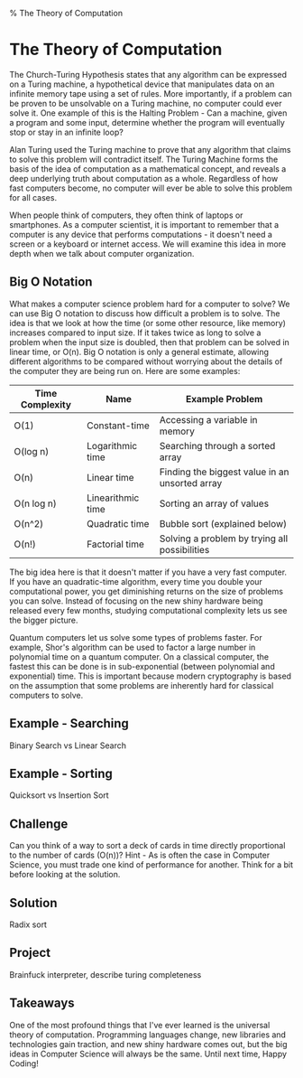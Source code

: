 % The Theory of Computation
# The Theory of Computation #

The Church-Turing Hypothesis states that any algorithm can be expressed on a Turing machine, a hypothetical device that manipulates data on an infinite memory tape using a set of rules. More importantly, if a problem can be proven to be unsolvable on a Turing machine, no computer could ever solve it. One example of this is the Halting Problem - Can a machine, given a program and some input, determine whether the program will eventually stop or stay in an infinite loop?

Alan Turing used the Turing machine to prove that any algorithm that claims to solve this problem will contradict itself. The Turing Machine forms the basis of the idea of computation as a mathematical concept, and reveals a deep underlying truth about computation as a whole. Regardless of how fast computers become, no computer will ever be able to solve this problem for all cases.

When people think of computers, they often think of laptops or smartphones. As a computer scientist, it is important to remember that a computer is any device that performs computations - it doesn't need a screen or a keyboard or internet access. We will examine this idea in more depth when we talk about computer organization.

## Big O Notation ##

What makes a computer science problem hard for a computer to solve? We can use Big O notation to discuss how difficult a problem is to solve. The idea is that we look at how the time (or some other resource, like memory) increases compared to input size. If it takes twice as long to solve a problem when the input size is doubled, then that problem can be solved in linear time, or O(n). Big O notation is only a general estimate, allowing different algorithms to be compared without worrying about the details of the computer they are being run on. Here are some examples:

Time Complexity | Name | Example Problem
----------------|------|-----------------
O(1) | Constant-time | Accessing a variable in memory
O(log n) | Logarithmic time | Searching through a sorted array
O(n) | Linear time | Finding the biggest value in an unsorted array
O(n log n) | Linearithmic time | Sorting an array of values
O(n^2) | Quadratic time | Bubble sort (explained below)
O(n!) | Factorial time | Solving a problem by trying all possibilities

The big idea here is that it doesn't matter if you have a very fast computer. If you have an quadratic-time algorithm, every time you double your computational power, you get diminishing returns on the size of problems you can solve. Instead of focusing on the new shiny hardware being released every few months, studying computational complexity lets us see the bigger picture.

Quantum computers let us solve some types of problems faster. For example, Shor's algorithm can be used to factor a large number in polynomial time on a quantum computer. On a classical computer, the fastest this can be done is in sub-exponential (between polynomial and exponential) time. This is important because modern cryptography is based on the assumption that some problems are inherently hard for classical computers to solve.

## Example - Searching ##

Binary Search vs Linear Search

## Example - Sorting ##

Quicksort vs Insertion Sort

## Challenge ##

Can you think of a way to sort a deck of cards in time directly proportional to the number of cards (O(n))? Hint - As is often the case in Computer Science, you must trade one kind of performance for another. Think for a bit before looking at the solution.

## Solution ##

Radix sort

## Project ##

Brainfuck interpreter, describe turing completeness

## Takeaways ##

One of the most profound things that I've ever learned is the universal theory of computation. Programming languages change, new libraries and technologies gain traction, and new shiny hardware comes out, but the big ideas in Computer Science will always be the same. Until next time, Happy Coding!

